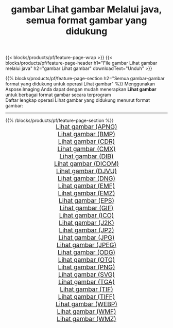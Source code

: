 ﻿---
title: gambar Lihat gambar Melalui java, semua format gambar yang didukung 
weight: 3920
url: /id/java/viewer 
lang: id
langdirlevel: 2
locales: zh-hans,ja,it,ru,de,es,fr,nl,id,lt,pl,pt,vi,tr,ko,zh-hant,ar,hi,th,sv,cs,uk,he
description: Menggunakan Aspose.Imaging Anda dapat dengan mudah Lihat gambar gambar Via java
---

{{< blocks/products/pf/feature-page-wrap >}}
{{< blocks/products/pf/feature-page-header h1="File gambar Lihat gambar melalui java" h2="gambar Lihat gambar" downloadText="Unduh" >}}


{{% blocks/products/pf/feature-page-section  h2="Semua gambar-gambar format yang didukung untuk operasi Lihat gambar" %}}
Menggunakan Aspose.Imaging Anda dapat dengan mudah menerapkan **Lihat gambar** untuk berbagai format gambar secara terprogram
<br/>
Daftar lengkap operasi Lihat gambar yang didukung menurut format gambar:
<hr/>
{{% /blocks/products/pf/feature-page-section %}}
<div class="container-fluid productfamilypage bg-gray">
    <div class="convertypes bg-gray agp-content section">
        <div class="container">
		<div class="row other-converters" style="gap: 10px;font-size: 19px;text-align:center;">
		    <div class='col-md-2 other-converter remove-lp remove-rp'><a href="/imaging/id/java/viewer/apng" style="padding:15px;">Lihat gambar (APNG)</a></div><div class='col-md-2 other-converter remove-lp remove-rp'><a href="/imaging/id/java/viewer/bmp" style="padding:15px;">Lihat gambar (BMP)</a></div><div class='col-md-2 other-converter remove-lp remove-rp'><a href="/imaging/id/java/viewer/cdr" style="padding:15px;">Lihat gambar (CDR)</a></div><div class='col-md-2 other-converter remove-lp remove-rp'><a href="/imaging/id/java/viewer/cmx" style="padding:15px;">Lihat gambar (CMX)</a></div><div class='col-md-2 other-converter remove-lp remove-rp'><a href="/imaging/id/java/viewer/dib" style="padding:15px;">Lihat gambar (DIB)</a></div><div class='col-md-2 other-converter remove-lp remove-rp'><a href="/imaging/id/java/viewer/dicom" style="padding:15px;">Lihat gambar (DICOM)</a></div><div class='col-md-2 other-converter remove-lp remove-rp'><a href="/imaging/id/java/viewer/djvu" style="padding:15px;">Lihat gambar (DJVU)</a></div><div class='col-md-2 other-converter remove-lp remove-rp'><a href="/imaging/id/java/viewer/dng" style="padding:15px;">Lihat gambar (DNG)</a></div><div class='col-md-2 other-converter remove-lp remove-rp'><a href="/imaging/id/java/viewer/emf" style="padding:15px;">Lihat gambar (EMF)</a></div><div class='col-md-2 other-converter remove-lp remove-rp'><a href="/imaging/id/java/viewer/emz" style="padding:15px;">Lihat gambar (EMZ)</a></div><div class='col-md-2 other-converter remove-lp remove-rp'><a href="/imaging/id/java/viewer/eps" style="padding:15px;">Lihat gambar (EPS)</a></div><div class='col-md-2 other-converter remove-lp remove-rp'><a href="/imaging/id/java/viewer/gif" style="padding:15px;">Lihat gambar (GIF)</a></div><div class='col-md-2 other-converter remove-lp remove-rp'><a href="/imaging/id/java/viewer/ico" style="padding:15px;">Lihat gambar (ICO)</a></div><div class='col-md-2 other-converter remove-lp remove-rp'><a href="/imaging/id/java/viewer/j2k" style="padding:15px;">Lihat gambar (J2K)</a></div><div class='col-md-2 other-converter remove-lp remove-rp'><a href="/imaging/id/java/viewer/jp2" style="padding:15px;">Lihat gambar (JP2)</a></div><div class='col-md-2 other-converter remove-lp remove-rp'><a href="/imaging/id/java/viewer/jpg" style="padding:15px;">Lihat gambar (JPG)</a></div><div class='col-md-2 other-converter remove-lp remove-rp'><a href="/imaging/id/java/viewer/jpeg" style="padding:15px;">Lihat gambar (JPEG)</a></div><div class='col-md-2 other-converter remove-lp remove-rp'><a href="/imaging/id/java/viewer/odg" style="padding:15px;">Lihat gambar (ODG)</a></div><div class='col-md-2 other-converter remove-lp remove-rp'><a href="/imaging/id/java/viewer/otg" style="padding:15px;">Lihat gambar (OTG)</a></div><div class='col-md-2 other-converter remove-lp remove-rp'><a href="/imaging/id/java/viewer/png" style="padding:15px;">Lihat gambar (PNG)</a></div><div class='col-md-2 other-converter remove-lp remove-rp'><a href="/imaging/id/java/viewer/svg" style="padding:15px;">Lihat gambar (SVG)</a></div><div class='col-md-2 other-converter remove-lp remove-rp'><a href="/imaging/id/java/viewer/tga" style="padding:15px;">Lihat gambar (TGA)</a></div><div class='col-md-2 other-converter remove-lp remove-rp'><a href="/imaging/id/java/viewer/tif" style="padding:15px;">Lihat gambar (TIF)</a></div><div class='col-md-2 other-converter remove-lp remove-rp'><a href="/imaging/id/java/viewer/tiff" style="padding:15px;">Lihat gambar (TIFF)</a></div><div class='col-md-2 other-converter remove-lp remove-rp'><a href="/imaging/id/java/viewer/webp" style="padding:15px;">Lihat gambar (WEBP)</a></div><div class='col-md-2 other-converter remove-lp remove-rp'><a href="/imaging/id/java/viewer/wmf" style="padding:15px;">Lihat gambar (WMF)</a></div><div class='col-md-2 other-converter remove-lp remove-rp'><a href="/imaging/id/java/viewer/wmz" style="padding:15px;">Lihat gambar (WMZ)</a></div>
                </div>
        </div>
    </div>
</div>
<br/>
